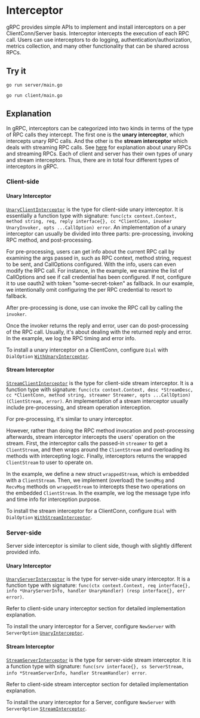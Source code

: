 # Interceptor

gRPC provides simple APIs to implement and install interceptors on a per
ClientConn/Server basis. Interceptor intercepts the execution of each RPC call.
Users can use interceptors to do logging, authentication/authorization, metrics
collection, and many other functionality that can be shared across RPCs.

## Try it

```
go run server/main.go
```

```
go run client/main.go
```

## Explanation

In gRPC, interceptors can be categorized into two kinds in terms of the type of
RPC calls they intercept. The first one is the **unary interceptor**, which
intercepts unary RPC calls. And the other is the **stream interceptor** which
deals with streaming RPC calls. See
[here](https://grpc.io/docs/guides/concepts.html#rpc-life-cycle) for explanation
about unary RPCs and streaming RPCs. Each of client and server has their own
types of unary and stream interceptors. Thus, there are in total four different
types of interceptors in gRPC.

### Client-side

#### Unary Interceptor

[`UnaryClientInterceptor`](https://godoc.org/shorturl/wangjian-zero/grpc#UnaryClientInterceptor)
is the type for client-side unary interceptor. It is essentially a function type
with signature: `func(ctx context.Context, method string, req, reply
interface{}, cc *ClientConn, invoker UnaryInvoker, opts ...CallOption) error`.
An implementation of a unary interceptor can usually be divided into three
parts: pre-processing, invoking RPC method, and post-processing.

For pre-processing, users can get info about the current RPC call by examining
the args passed in, such as RPC context, method string, request to be sent, and
CallOptions configured. With the info, users can even modify the RPC call. For
instance, in the example, we examine the list of CallOptions and see if call
credential has been configured. If not, configure it to use oauth2 with token
"some-secret-token" as fallback. In our example, we intentionally omit
configuring the per RPC credential to resort to fallback.

After pre-processing is done, use can invoke the RPC call by calling the
`invoker`.

Once the invoker returns the reply and error, user can do post-processing of the
RPC call. Usually, it's about dealing with the returned reply and error. In the
example, we log the RPC timing and error info.

To install a unary interceptor on a ClientConn, configure `Dial` with
`DialOption`
[`WithUnaryInterceptor`](https://godoc.org/shorturl/wangjian-zero/grpc#WithUnaryInterceptor).

#### Stream Interceptor

[`StreamClientInterceptor`](https://godoc.org/shorturl/wangjian-zero/grpc#StreamClientInterceptor)
is the type for client-side stream interceptor. It is a function type with
signature: `func(ctx context.Context, desc *StreamDesc, cc *ClientConn, method
string, streamer Streamer, opts ...CallOption) (ClientStream, error)`. An
implementation of a stream interceptor usually include pre-processing, and
stream operation interception.

For pre-processing, it's similar to unary interceptor.

However, rather than doing the RPC method invocation and post-processing
afterwards, stream interceptor intercepts the users' operation on the stream.
First, the interceptor calls the passed-in `streamer` to get a `ClientStream`,
and then wraps around the `ClientStream` and overloading its methods with
intercepting logic. Finally, interceptors returns the wrapped `ClientStream` to
user to operate on.

In the example, we define a new struct `wrappedStream`, which is embedded with a
`ClientStream`. Then, we implement (overload) the `SendMsg` and `RecvMsg`
methods on `wrappedStream` to intercepts these two operations on the embedded
`ClientStream`. In the example, we log the message type info and time info for
interception purpose.

To install the stream interceptor for a ClientConn, configure `Dial` with
`DialOption`
[`WithStreamInterceptor`](https://godoc.org/shorturl/wangjian-zero/grpc#WithStreamInterceptor).

### Server-side

Server side interceptor is similar to client side, though with slightly
different provided info.

#### Unary Interceptor

[`UnaryServerInterceptor`](https://godoc.org/shorturl/wangjian-zero/grpc#UnaryServerInterceptor)
is the type for server-side unary interceptor. It is a function type with
signature: `func(ctx context.Context, req interface{}, info *UnaryServerInfo,
handler UnaryHandler) (resp interface{}, err error)`.

Refer to client-side unary interceptor section for detailed implementation
explanation.

To install the unary interceptor for a Server, configure `NewServer` with
`ServerOption`
[`UnaryInterceptor`](https://godoc.org/shorturl/wangjian-zero/grpc#UnaryInterceptor).

#### Stream Interceptor

[`StreamServerInterceptor`](https://godoc.org/shorturl/wangjian-zero/grpc#StreamServerInterceptor)
is the type for server-side stream interceptor. It is a function type with
signature: `func(srv interface{}, ss ServerStream, info *StreamServerInfo,
handler StreamHandler) error`.

Refer to client-side stream interceptor section for detailed implementation
explanation.

To install the unary interceptor for a Server, configure `NewServer` with
`ServerOption`
[`StreamInterceptor`](https://godoc.org/shorturl/wangjian-zero/grpc#StreamInterceptor).
